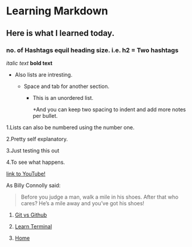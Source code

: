 # Learning Markdown

## Here is what I learned today.

### no. of Hashtags equil heading size. i.e. h2 = Two hashtags

*italic text*
**bold text**

+ Also lists are intresting.

  + Space and tab for another section.

    + This is an unordered list.

      +And you can keep two spacing to indent and add more notes per bullet.
  
1.Lists can also be numbered using the number one.

2.Pretty self explanatory.

3.Just testing this out

4.To see what happens.


[link to YouTube!](http://youtube.com)

As Billy Connolly said:

> Before you judge a man, walk a mile in his shoes. After that who cares?
> He’s a mile away and you’ve got his shoes!


1. [Git vs Github](https://dougie105.github.io/learningjournal/git-vs-github)

2. [Learn Terminal](https://dougie105.github.io/learningjournal/learn-terminal)

3. [Home](https://dougie105.github.io/learningjournal/)